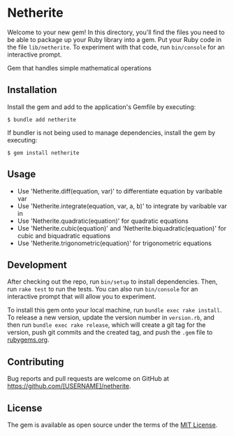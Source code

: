 # Netherite

Welcome to your new gem! In this directory, you'll find the files you need to be able to package up your Ruby library into a gem. Put your Ruby code in the file `lib/netherite`. To experiment with that code, run `bin/console` for an interactive prompt.

Gem that handles simple mathematical operations

## Installation

Install the gem and add to the application's Gemfile by executing:

    $ bundle add netherite

If bundler is not being used to manage dependencies, install the gem by executing:

    $ gem install netherite

## Usage

* Use 'Netherite.diff(equation, var)' to differentiate equation by varibable var
* Use 'Netherite.integrate(equation, var, a, b)' to integrate by varibable var in 
* Use 'Netherite.quadratic(equation)' for quadratic equations
* Use 'Netherite.cubic(equation)' and 'Netherite.biquadratic(equation)' for cubic and biquadratic equations
* Use 'Netherite.trigonometric(equation)' for trigonometric equations

## Development

After checking out the repo, run `bin/setup` to install dependencies. Then, run `rake test` to run the tests. You can also run `bin/console` for an interactive prompt that will allow you to experiment.

To install this gem onto your local machine, run `bundle exec rake install`. To release a new version, update the version number in `version.rb`, and then run `bundle exec rake release`, which will create a git tag for the version, push git commits and the created tag, and push the `.gem` file to [rubygems.org](https://rubygems.org).

## Contributing

Bug reports and pull requests are welcome on GitHub at https://github.com/[USERNAME]/netherite.

## License

The gem is available as open source under the terms of the [MIT License](https://opensource.org/licenses/MIT).
